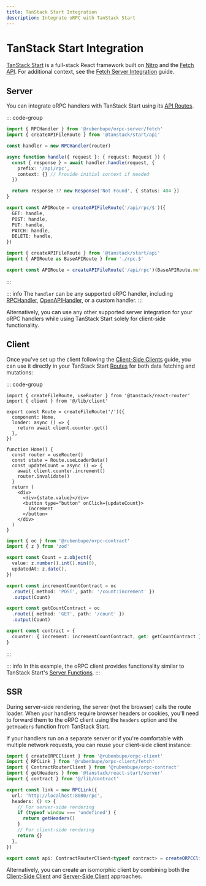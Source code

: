 ```yaml
---
title: TanStack Start Integration
description: Integrate oRPC with TanStack Start
---
```


# TanStack Start Integration

[TanStack Start](https://tanstack.com/start) is a full-stack React framework built on [Nitro](https://nitro.build/) and the [Fetch API](https://developer.mozilla.org/en-US/docs/Web/API/Fetch_API). For additional context, see the [Fetch Server Integration](/docs/integrations/fetch-server) guide.

## Server

You can integrate oRPC handlers with TanStack Start using its [API Routes](https://tanstack.com/start/latest/docs/framework/react/api-routes).

::: code-group

```ts [app/routes/api/rpc.$.ts]
import { RPCHandler } from '@rubenbupe/orpc-server/fetch'
import { createAPIFileRoute } from '@tanstack/start/api'

const handler = new RPCHandler(router)

async function handle({ request }: { request: Request }) {
  const { response } = await handler.handle(request, {
    prefix: '/api/rpc',
    context: {} // Provide initial context if needed
  })

  return response ?? new Response('Not Found', { status: 404 })
}

export const APIRoute = createAPIFileRoute('/api/rpc/$')({
  GET: handle,
  POST: handle,
  PUT: handle,
  PATCH: handle,
  DELETE: handle,
})
```

```ts [app/routes/api/rpc.ts]
import { createAPIFileRoute } from '@tanstack/start/api'
import { APIRoute as BaseAPIRoute } from './rpc.$'

export const APIRoute = createAPIFileRoute('/api/rpc')(BaseAPIRoute.methods)
```

:::

::: info
The `handler` can be any supported oRPC handler, including [RPCHandler](/docs/rpc-handler), [OpenAPIHandler](/docs/openapi/openapi-handler), or a custom handler.
:::

Alternatively, you can use any other supported server integration for your oRPC handlers while using TanStack Start solely for client-side functionality.

## Client

Once you've set up the client following the [Client-Side Clients](/docs/client/client-side) guide, you can use it directly in your TanStack Start [Routes](https://tanstack.com/start/latest/docs/framework/react/learn-the-basics#routes) for both data fetching and mutations:

::: code-group

```tsx [src/routes/index.tsx]
import { createFileRoute, useRouter } from '@tanstack/react-router'
import { client } from '@/lib/client'

export const Route = createFileRoute('/')({
  component: Home,
  loader: async () => {
    return await client.counter.get()
  },
})

function Home() {
  const router = useRouter()
  const state = Route.useLoaderData()
  const updateCount = async () => {
    await client.counter.increment()
    router.invalidate()
  }
  return (
    <div>
      <div>{state.value}</div>
      <button type="button" onClick={updateCount}>
        Increment
      </button>
    </div>
  )
}
```

```ts [src/lib/contract.ts]
import { oc } from '@rubenbupe/orpc-contract'
import { z } from 'zod'

export const Count = z.object({
  value: z.number().int().min(0),
  updatedAt: z.date(),
})

export const incrementCountContract = oc
  .route({ method: 'POST', path: '/count:increment' })
  .output(Count)

export const getCountContract = oc
  .route({ method: 'GET', path: '/count' })
  .output(Count)

export const contract = {
  counter: { increment: incrementCountContract, get: getCountContract },
}
```

:::

::: info
In this example, the oRPC client provides functionality similar to TanStack Start's [Server Functions](https://tanstack.com/start/latest/docs/framework/react/server-functions).
:::

## SSR

During server-side rendering, the server (not the browser) calls the route loader. When your handlers require browser headers or cookies, you'll need to forward them to the oRPC client using the `headers` option and the `getHeaders` function from TanStack Start.

If your handlers run on a separate server or if you're comfortable with multiple network requests, you can reuse your client-side client instance:

```ts [src/lib/client.ts]
import { createORPCClient } from '@rubenbupe/orpc-client'
import { RPCLink } from '@rubenbupe/orpc-client/fetch'
import { ContractRouterClient } from '@rubenbupe/orpc-contract'
import { getHeaders } from '@tanstack/react-start/server'
import { contract } from '@/lib/contract'

export const link = new RPCLink({
  url: 'http://localhost:8080/rpc',
  headers: () => {
    // For server-side rendering
    if (typeof window === 'undefined') {
      return getHeaders()
    }
    // For client-side rendering
    return {}
  },
})

export const api: ContractRouterClient<typeof contract> = createORPCClient(link)
```

Alternatively, you can create an isomorphic client by combining both the [Client-Side Client](/docs/client/client-side.md) and [Server-Side Client](/docs/client/server-side.md) approaches.
